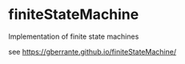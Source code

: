 # finiteStateMachine
Implementation of finite state machines

see https://gberrante.github.io/finiteStateMachine/ 
